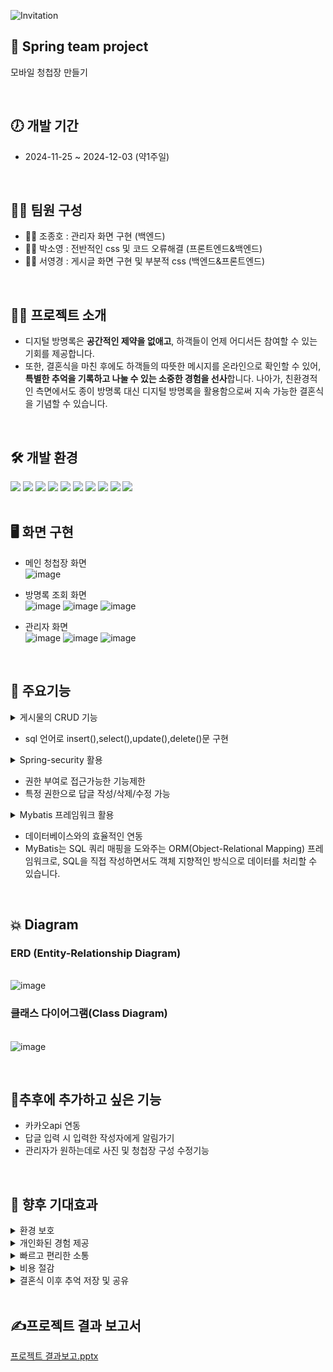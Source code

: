 ![Invitation](https://capsule-render.vercel.app/api?type=waving&height=200&text=Invitation&fontAlign=80&fontAlignY=40&color=gradient)

## 🙌 Spring team project
   모바일 청첩장 만들기
   
<br>

## 🕖 개발 기간
- 2024-11-25 ~ 2024-12-03 (약1주일)
<br>

## 🙋‍♀️ 팀원 구성   
- 👨‍🎓 조종호 : 관리자 화면 구현 (백엔드)
- 👩‍🎓 박소영 : 전반적인 css 및 코드 오류해결 (프론트엔드&백엔드)
- 👩‍🎓 서영경 : 게시글 화면 구현 및 부분적 css (백엔드&프론트엔드)

<br>
  
## 👩‍💻 프로젝트 소개
- 디지털 방명록은 **공간적인 제약을 없애고**, 하객들이 언제 어디서든 
참여할 수 있는 기회를 제공합니다. <br>
- 또한, 결혼식을 마친 후에도 하객들의 따뜻한 메시지를 온라인으로 확인할 수 있어, **특별한 추억을 기록하고 나눌 수 있는 소중한 경험을 선사**합니다. 
나아가, 친환경적인 측면에서도 종이 방명록 대신 디지털 방명록을 활용함으로써 지속 가능한 결혼식을 기념할 수 있습니다.


<br>

## 🛠 개발 환경

  <img src="https://img.shields.io/badge/java-007396?style=for-the-badge&logo=java&logoColor=white"> 
<img src="https://img.shields.io/badge/html5-E34F26?style=for-the-badge&logo=html5&logoColor=white"> 
  <img src="https://img.shields.io/badge/css-1572B6?style=for-the-badge&logo=css3&logoColor=white"> 
  <img src="https://img.shields.io/badge/javascript-F7DF1E?style=for-the-badge&logo=javascript&logoColor=black"> 
  <img src="https://img.shields.io/badge/jquery-0769AD?style=for-the-badge&logo=jquery&logoColor=white">
  <img src="https://img.shields.io/badge/oracle-F80000?style=for-the-badge&logo=oracle&logoColor=white"> 
  <img src="https://img.shields.io/badge/spring-6DB33F?style=for-the-badge&logo=spring&logoColor=white"> 
 <img src="https://img.shields.io/badge/bootstrap-7952B3?style=for-the-badge&logo=bootstrap&logoColor=white">
 <img src="https://img.shields.io/badge/apache tomcat-F8DC75?style=for-the-badge&logo=apachetomcat&logoColor=white">
  <img src="https://img.shields.io/badge/github-181717?style=for-the-badge&logo=github&logoColor=white">

<br>

<br>

## 🖥 화면 구현
- 메인 청첩장 화면
<br>![image](https://github.com/user-attachments/assets/aca08f5c-2d9c-4a69-b850-1f8b05a54864)
- 방명록 조회 화면
<br>![image](https://github.com/user-attachments/assets/cc0abaeb-fa13-401a-b14d-b481e0d0a66d)
![image](https://github.com/user-attachments/assets/9aebc122-de96-4b59-b8fe-1341ead2a7d5)
![image](https://github.com/user-attachments/assets/b72425a2-fffa-4ebb-b0d2-f0e6947ef76b)




- 관리자 화면
<br>![image](https://github.com/user-attachments/assets/7710fea9-6c3d-4c0d-a56f-3bb724a26ba7)
![image](https://github.com/user-attachments/assets/9266cc9d-01fd-4a42-bb26-805d98c221c0)
![image](https://github.com/user-attachments/assets/c72013ac-7a44-4f76-88eb-1563925f3001)



<br>   
   
## 📌 주요기능

  
   
<details><summary> 
게시물의 CRUD 기능
</summary>
</details>

- sql 언어로 insert(),select(),update(),delete()문 구현

<details><summary> 
Spring-security 활용
</summary>
</details> 
 
- 권한 부여로 접근가능한 기능제한
- 특정 권한으로 답글 작성/삭제/수정 가능

<details><summary> 
Mybatis 프레임워크 활용
</summary>
</details> 

 - 데이터베이스와의 효율적인 연동<br> 
- MyBatis는 SQL 쿼리 매핑을 도와주는 ORM(Object-Relational Mapping) 프레임워크로, SQL을 직접 작성하면서도 객체 지향적인 방식으로 데이터를 처리할 수 있습니다.
<br>   
   
## 💥 Diagram  
### ERD (Entity-Relationship Diagram)
<br>![image](https://github.com/user-attachments/assets/6ba3ff95-144a-4b90-ba73-eed8c8206322)

   
### 클래스 다이어그램(Class Diagram)
<br>![image](https://github.com/user-attachments/assets/0abb95d7-2f6a-468f-b11a-608c668c9291)

   
<br>   

## 🙏추후에 추가하고 싶은 기능
- 카카오api 연동
- 답글 입력 시 입력한 작성자에게 알림가기
- 관리자가 원하는데로 사진 및 청첩장 구성 수정기능

<br>


## 💫 향후 기대효과  

<details><summary>
환경 보호
</summary>
</details>

<details><summary>
개인화된 경험 제공
</summary>
</details>

<details><summary>
빠르고 편리한 소통
</summary>
</details>

<details><summary>
비용 절감
</summary>

</details>

<details><summary>
결혼식 이후 추억 저장 및 공유
</summary>
</details>

<br>

## ✍프로젝트 결과 보고서
[프로젝트 결과보고.pptx](https://github.com/user-attachments/files/17989883/default.pptx)
